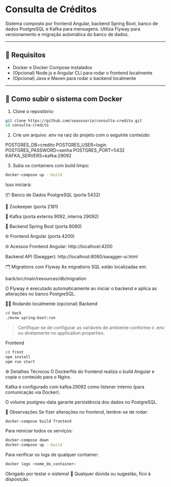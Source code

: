 # Consulta de Créditos

Sistema composto por frontend Angular, backend Spring Boot, banco de dados PostgreSQL e Kafka para mensagens. Utiliza Flyway para versionamento e migração automática do banco de dados.

---

## 🔧 Requisitos

- Docker e Docker Compose instalados
- (Opcional) Node.js e Angular CLI para rodar o frontend localmente
- (Opcional) Java e Maven para rodar o backend localmente

---

## 🚀 Como subir o sistema com Docker

1. Clone o repositório:

```bash
git clone https://github.com/seuusuario/consulta-credito.git
cd consulta-credito
```

2. Crie um arquivo .env na raiz do projeto com o seguinte conteúdo:
   
POSTGRES_DB=credito
POSTGRES_USER=login
POSTGRES_PASSWORD=senha
POSTGRES_PORT=5432
KAFKA_SERVERS=kafka:29092

3. Suba os containers com build limpo:
   
```bash
docker-compose up --build
```

Isso iniciará:

📦 Banco de Dados PostgreSQL (porta 5432)

🐘 Zookeeper (porta 2181)

🧭 Kafka (porta externa 9092, interna 29092)

🔧 Backend Spring Boot (porta 8080)

🌐 Frontend Angular (porta 4200)


🌐 Acessos
Frontend Angular: http://localhost:4200

Backend API (Swagger): http://localhost:8080/swagger-ui.html



🗂️ Migrations com Flyway
As migrations SQL estão localizadas em:

back/src/main/resources/db/migration


O Flyway é executado automaticamente ao iniciar o backend e aplica as alterações no banco PostgreSQL.

🧑‍💻 Rodando localmente (opcional)
Backend

```bash
cd back
./mvnw spring-boot:run
```

> Certifique-se de configurar as variáveis de ambiente conforme o .env ou diretamente no application.properties.


Frontend

```bash
cd front
npm install
npm run start
```

⚙️ Detalhes Técnicos
O Dockerfile do frontend realiza o build Angular e copia o conteúdo para o Nginx.

Kafka é configurado com kafka:29092 como listener interno (para comunicação via Docker).

O volume postgres-data garante persistência dos dados no PostgreSQL.

📌 Observações
Se fizer alterações no frontend, lembre-se de rodar:

```bash
docker-compose build frontend
```

Para reiniciar todos os serviços:

```bash
docker-compose down
docker-compose up --build
```

Para verificar os logs de qualquer container:

```bash
docker logs <nome_do_container>
```

Obrigado por testar o sistema! 💬 Qualquer dúvida ou sugestão, fico à disposição.



